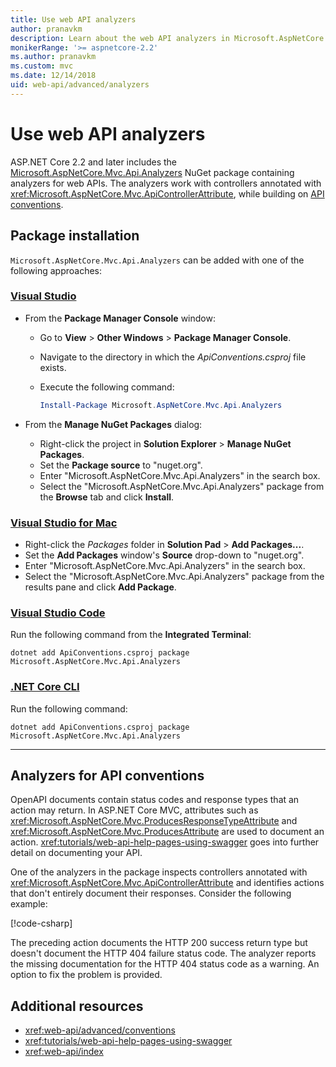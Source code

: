 ```yaml
---
title: Use web API analyzers
author: pranavkm
description: Learn about the web API analyzers in Microsoft.AspNetCore.Mvc.Api.Analyzers.
monikerRange: '>= aspnetcore-2.2'
ms.author: pranavkm
ms.custom: mvc
ms.date: 12/14/2018
uid: web-api/advanced/analyzers
---
```

# Use web API analyzers

ASP.NET Core 2.2 and later includes the [Microsoft.AspNetCore.Mvc.Api.Analyzers](https://www.nuget.org/packages/Microsoft.AspNetCore.Mvc.Api.Analyzers) NuGet package containing analyzers for web APIs. The analyzers work with controllers annotated with <xref:Microsoft.AspNetCore.Mvc.ApiControllerAttribute>, while building on [API conventions](xref:web-api/advanced/conventions).

## Package installation

`Microsoft.AspNetCore.Mvc.Api.Analyzers` can be added with one of the following approaches:

### [Visual Studio](#tab/visual-studio)

* From the **Package Manager Console** window:
  * Go to **View** > **Other Windows** > **Package Manager Console**.
  * Navigate to the directory in which the *ApiConventions.csproj* file exists.
  * Execute the following command:

    ```powershell
    Install-Package Microsoft.AspNetCore.Mvc.Api.Analyzers
    ```

* From the **Manage NuGet Packages** dialog:
  * Right-click the project in **Solution Explorer** > **Manage NuGet Packages**.
  * Set the **Package source** to "nuget.org".
  * Enter "Microsoft.AspNetCore.Mvc.Api.Analyzers" in the search box.
  * Select the "Microsoft.AspNetCore.Mvc.Api.Analyzers" package from the **Browse** tab and click **Install**.

### [Visual Studio for Mac](#tab/visual-studio-mac)

* Right-click the *Packages* folder in **Solution Pad** > **Add Packages...**.
* Set the **Add Packages** window's **Source** drop-down to "nuget.org".
* Enter "Microsoft.AspNetCore.Mvc.Api.Analyzers" in the search box.
* Select the "Microsoft.AspNetCore.Mvc.Api.Analyzers" package from the results pane and click **Add Package**.

### [Visual Studio Code](#tab/visual-studio-code)

Run the following command from the **Integrated Terminal**:

```console
dotnet add ApiConventions.csproj package Microsoft.AspNetCore.Mvc.Api.Analyzers
```

### [.NET Core CLI](#tab/netcore-cli)

Run the following command:

```console
dotnet add ApiConventions.csproj package Microsoft.AspNetCore.Mvc.Api.Analyzers
```

---

## Analyzers for API conventions

OpenAPI documents contain status codes and response types that an action may return. In ASP.NET Core MVC, attributes such as <xref:Microsoft.AspNetCore.Mvc.ProducesResponseTypeAttribute> and <xref:Microsoft.AspNetCore.Mvc.ProducesAttribute> are used to document an action. <xref:tutorials/web-api-help-pages-using-swagger> goes into further detail on documenting your API.

One of the analyzers in the package inspects controllers annotated with <xref:Microsoft.AspNetCore.Mvc.ApiControllerAttribute> and identifies actions that don't entirely document their responses. Consider the following example:

[!code-csharp[](conventions/sample/Controllers/ContactsController.cs?name=missing404docs&highlight=9)]

The preceding action documents the HTTP 200 success return type but doesn't document the HTTP 404 failure status code. The analyzer reports the missing documentation for the HTTP 404 status code as a warning. An option to fix the problem is provided.

## Additional resources

* <xref:web-api/advanced/conventions>
* <xref:tutorials/web-api-help-pages-using-swagger>
* <xref:web-api/index>
